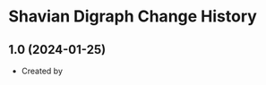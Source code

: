 Shavian Digraph Change History
====================

1.0 (2024-01-25)
----------------
* Created by 
